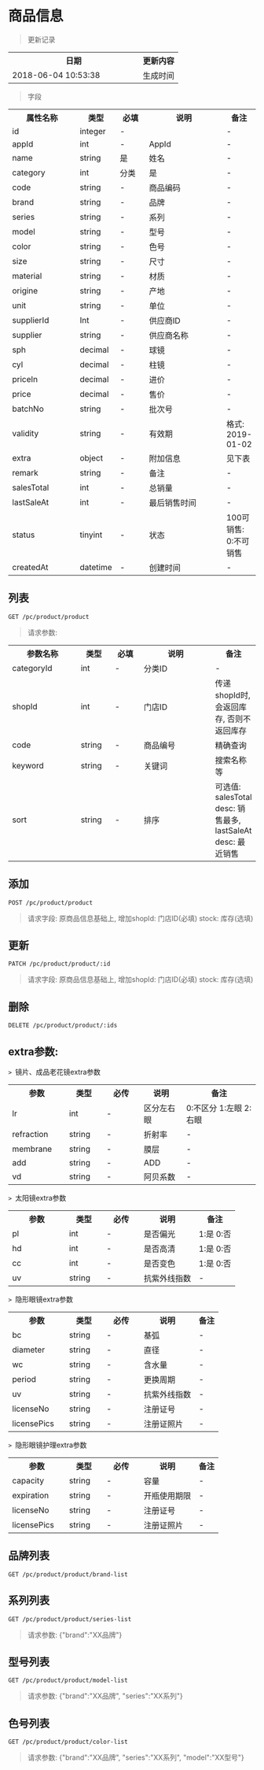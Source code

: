 # 商品信息

> 更新记录

<table>
    <tr>
        <th style="width:250px;">日期</th>
        <th>更新内容</th>
    </tr>
    <tr>
        <td>2018-06-04 10:53:38</td>
        <td>生成时间</td>
    </tr>
</table>

> 字段

<table>
    <tr>
        <th style="width:150px;">属性名称</th>
        <th style="width:60px;">类型</th>
        <th style="width:60px;">必填</th>
        <th style="width:200px;">说明</th>
        <th>备注</th>
    </tr>
    <tr>
        <td>id</td>
        <td>integer</td>
        <td>-</td>
        <td></td>
        <td>-</td>
    </tr>
    <tr>
        <td>appId</td>
        <td>int</td>
        <td>-</td>
        <td>AppId</td>
        <td>-</td>
    </tr>
    <tr>
        <td>name</td>
        <td>string</td>
        <td>是</td>
        <td>姓名</td>
        <td>-</td>
    </tr>
    <tr>
        <td>category</td>
        <td>int</td>
        <td>分类</td>
        <td>是</td>
        <td>-</td>
    </tr>
    <tr>
        <td>code</td>
        <td>string</td>
        <td>-</td>
        <td>商品编码</td>
        <td>-</td>
    </tr>
    <tr>
        <td>brand</td>
        <td>string</td>
        <td>-</td>
        <td>品牌</td>
        <td>-</td>
    </tr>
    <tr>
        <td>series</td>
        <td>string</td>
        <td>-</td>
        <td>系列</td>
        <td>-</td>
    </tr>
    <tr>
        <td>model</td>
        <td>string</td>
        <td>-</td>
        <td>型号</td>
        <td>-</td>
    </tr>
    <tr>
        <td>color</td>
        <td>string</td>
        <td>-</td>
        <td>色号</td>
        <td>-</td>
    </tr>
    <tr>
        <td>size</td>
        <td>string</td>
        <td>-</td>
        <td>尺寸</td>
        <td>-</td>
    </tr>
    <tr>
        <td>material</td>
        <td>string</td>
        <td>-</td>
        <td>材质</td>
        <td>-</td>
    </tr>
    <tr>
        <td>origine</td>
        <td>string</td>
        <td>-</td>
        <td>产地</td>
        <td>-</td>
    </tr>
    <tr>
        <td>unit</td>
        <td>string</td>
        <td>-</td>
        <td>单位</td>
        <td>-</td>
    </tr>
    <tr>
        <td>supplierId</td>
        <td>Int</td>
        <td>-</td>
        <td>供应商ID</td>
        <td>-</td>
    </tr>
    <tr>
        <td>supplier</td>
        <td>string</td>
        <td>-</td>
        <td>供应商名称</td>
        <td>-</td>
    </tr>
    <tr>
        <td>sph</td>
        <td>decimal</td>
        <td>-</td>
        <td>球镜</td>
        <td>-</td>
    </tr>
    <tr>
        <td>cyl</td>
        <td>decimal</td>
        <td>-</td>
        <td>柱镜</td>
        <td>-</td>
    </tr>
    <tr>
        <td>priceIn</td>
        <td>decimal</td>
        <td>-</td>
        <td>进价</td>
        <td>-</td>
    </tr>
    <tr>
        <td>price</td>
        <td>decimal</td>
        <td>-</td>
        <td>售价</td>
        <td>-</td>
    </tr>
    <tr>
        <td>batchNo</td>
        <td>string</td>
        <td>-</td>
        <td>批次号</td>
        <td>-</td>
    </tr>
    <tr>
        <td>validity</td>
        <td>string</td>
        <td>-</td>
        <td>有效期</td>
        <td>格式: 2019-01-02</td>
    </tr>
    <tr>
        <td>extra</td>
        <td>object</td>
        <td>-</td>
        <td>附加信息</td>
        <td>见下表</td>
    </tr>
    <tr>
        <td>remark</td>
        <td>string</td>
        <td>-</td>
        <td>备注</td>
        <td>-</td>
    </tr>
    <tr>
        <td>salesTotal</td>
        <td>int</td>
        <td>-</td>
        <td>总销量</td>
        <td>-</td>
    </tr>
    <tr>
        <td>lastSaleAt</td>
        <td>int</td>
        <td>-</td>
        <td>最后销售时间</td>
        <td>-</td>
    </tr>    
    <tr>
        <td>status</td>
        <td>tinyint</td>
        <td>-</td>
        <td>状态</td>
        <td>100可销售: 0:不可销售</td>
    </tr>    
    <tr>
        <td>createdAt</td>
        <td>datetime</td>
        <td>-</td>
        <td>创建时间</td>
        <td>-</td>
    </tr>
</table>


## 列表

```
GET /pc/product/product
```

>请求参数:

<table>
    <tr>
        <th style="width:150px;">参数名称</th>
        <th style="width:60px;">类型</th>
        <th style="width:60px;">必填</th>
        <th style="width:200px;">说明</th>
        <th>备注</th>
    </tr>    
    <tr>
        <td>categoryId</td>
        <td>int</td>
        <td>-</td>
        <td>分类ID</td>
        <td>-</td>
    </tr>
    <tr>
        <td>shopId</td>
        <td>int</td>
        <td>-</td>
        <td>门店ID</td>
        <td>传递shopId时, 会返回库存, 否则不返回库存</td>
    </tr>
    <tr>
        <td>code</td>
        <td>string</td>
        <td>-</td>
        <td>商品编号</td>
        <td>精确查询</td>
    </tr>
    <tr>
        <td>keyword</td>
        <td>string</td>
        <td>-</td>
        <td>关键词</td>
        <td>搜索名称等</td>
    </tr>
    <tr>
        <td>sort</td>
        <td>string</td>
        <td>-</td>
        <td>排序</td>
        <td>可选值: salesTotal desc: 销售最多, lastSaleAt desc: 最近销售</td>
    </tr>
</table>


## 添加

```
POST /pc/product/product
```

>请求字段: 原商品信息基础上, 增加shopId: 门店ID(必填) stock: 库存(选填)

## 更新

```
PATCH /pc/product/product/:id
```

>请求字段: 原商品信息基础上, 增加shopId: 门店ID(必填) stock: 库存(选填)

## 删除

```
DELETE /pc/product/product/:ids
```

## extra参数:

`> `镜片、成品老花镜extra参数

<table>
    <tr>
        <th style="width:100px;">参数</th>
        <th style="width:60px;">类型</th>
        <th style="width:60px;">必传</th>
        <th>说明</th>
        <th>备注</th>
    </tr>
    <tr>
        <td>lr</td>
        <td>int</td>
        <td>-</td>
        <td>区分左右眼</td>
        <td>0:不区分 1:左眼 2:右眼</td>
    </tr>
    <tr>
        <td>refraction</td>
        <td>string</td>
        <td>-</td>
        <td>折射率</td>
        <td>-</td>
    </tr>
    <tr>
        <td>membrane</td>
        <td>string</td>
        <td>-</td>
        <td>膜层</td>
        <td>-</td>
    </tr>
    <tr>
        <td>add</td>
        <td>string</td>
        <td>-</td>
        <td>ADD</td>
        <td>-</td>
    </tr>
    <tr>
        <td>vd</td>
        <td>string</td>
        <td>-</td>
        <td>阿贝系数</td>
        <td>-</td>
    </tr>
</table>

`> `太阳镜extra参数

<table>
    <tr>
        <th style="width:100px;">参数</th>
        <th style="width:60px;">类型</th>
        <th style="width:60px;">必传</th>
        <th>说明</th>
        <th>备注</th>
    </tr>
    <tr>
        <td>pl</td>
        <td>int</td>
        <td>-</td>
        <td>是否偏光</td>
        <td>1:是 0:否</td>
    </tr>
    <tr>
        <td>hd</td>
        <td>int</td>
        <td>-</td>
        <td>是否高清</td>
        <td>1:是 0:否</td>
    </tr>
    <tr>
        <td>cc</td>
        <td>int</td>
        <td>-</td>
        <td>是否变色</td>
        <td>1:是 0:否</td>
    </tr>
    <tr>
        <td>uv</td>
        <td>string</td>
        <td>-</td>
        <td>抗紫外线指数</td>
        <td>-</td>
    </tr>
</table>

`> `隐形眼镜extra参数

<table>
    <tr>
        <th style="width:100px;">参数</th>
        <th style="width:60px;">类型</th>
        <th style="width:60px;">必传</th>
        <th>说明</th>
        <th>备注</th>
    </tr>
    <tr>
        <td>bc</td>
        <td>string</td>
        <td>-</td>
        <td>基弧</td>
        <td>-</td>
    </tr>
    <tr>
        <td>diameter</td>
        <td>string</td>
        <td>-</td>
        <td>直径</td>
        <td>-</td>
    </tr>
    <tr>
        <td>wc</td>
        <td>string</td>
        <td>-</td>
        <td>含水量</td>
        <td>-</td>
    </tr>
    <tr>
        <td>period</td>
        <td>string</td>
        <td>-</td>
        <td>更换周期</td>
        <td>-</td>
    </tr>
    <tr>
        <td>uv</td>
        <td>string</td>
        <td>-</td>
        <td>抗紫外线指数</td>
        <td>-</td>
    </tr>
    <tr>
        <td>licenseNo</td>
        <td>string</td>
        <td>-</td>
        <td>注册证号</td>
        <td>-</td>
    </tr>
    <tr>
        <td>licensePics</td>
        <td>string</td>
        <td>-</td>
        <td>注册证照片</td>
        <td>-</td>
    </tr>
</table>

`> `隐形眼镜护理extra参数

<table>
    <tr>
        <th style="width:100px;">参数</th>
        <th style="width:60px;">类型</th>
        <th style="width:60px;">必传</th>
        <th>说明</th>
        <th>备注</th>
    </tr>
    <tr>
        <td>capacity</td>
        <td>string</td>
        <td>-</td>
        <td>容量</td>
        <td>-</td>
    </tr>
    <tr>
        <td>expiration</td>
        <td>string</td>
        <td>-</td>
        <td>开瓶使用期限</td>
        <td>-</td>
    </tr>
    <tr>
        <td>licenseNo</td>
        <td>string</td>
        <td>-</td>
        <td>注册证号</td>
        <td>-</td>
    </tr>
    <tr>
        <td>licensePics</td>
        <td>string</td>
        <td>-</td>
        <td>注册证照片</td>
        <td>-</td>
    </tr>
</table>

## 品牌列表

```
GET /pc/product/product/brand-list
```

## 系列列表

```
GET /pc/product/product/series-list
```

> 请求参数: {"brand":"XX品牌"}

## 型号列表

```
GET /pc/product/product/model-list
```

> 请求参数: {"brand":"XX品牌", "series":"XX系列"}

## 色号列表

```
GET /pc/product/product/color-list
```

> 请求参数: {"brand":"XX品牌", "series":"XX系列", "model":"XX型号"}